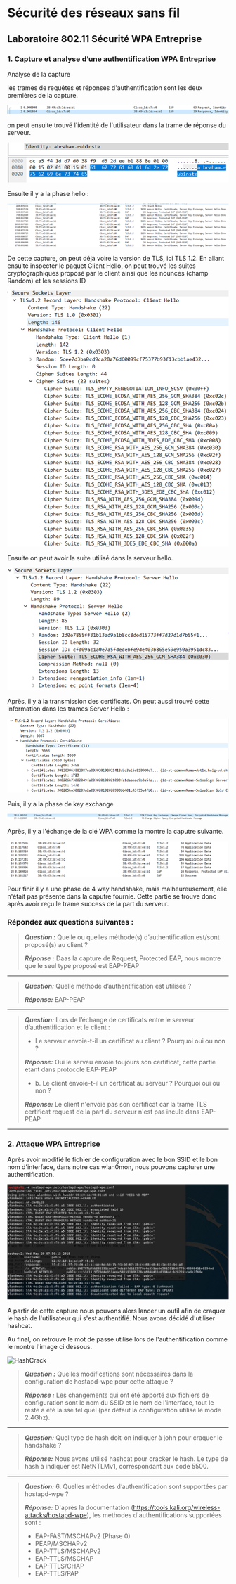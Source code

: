 # Sécurité des réseaux sans fil

## Laboratoire 802.11 Sécurité WPA Entreprise

### 1. Capture et analyse d’une authentification WPA Entreprise

Analyse de la capture

les trames de requêtes et réponses d'authentification sont les deux premières de la capture.

![Auth](./img/Auth.png)

on peut ensuite trouvé l'identité de l'utilisateur dans la trame de réponse du serveur.

![Identite](./img/identity.png)

Ensuite il y a la phase hello :

![Hello](./img/hello.png)

De cette capture, on peut déjà voire la version de TLS, ici TLS 1.2.
En allant ensuite inspecter le paquet Client Hello, on peut trouvé les suites cryptographiques proposé par le client ainsi que les nounces (champ Random) et les sessions ID

![Cipher](./img/cipher.png)

Ensuite on peut avoir la suite utilisé dans la serveur hello.

![Cipher](./img/cipher_serv.png)

Après, il y à la transmission des certificats. On peut aussi trouvé cette information dans les trames Server Hello :

![Certif](./img/certif_serv.png)

Puis, il y a la phase de key exchange  

![Keys](./img/key_exchange.png)

Après, il y a l'échange de la clé WPA comme la montre la caputre suivante.

![WPA](./img/data.png)

Pour finir il y a une phase de 4 way handshake, mais malheureusement, elle n'était pas présente dans la caputre fournie. Cette partie se trouve donc après avoir reçu le trame success de la part du serveur.

### Répondez aux questions suivantes :

> **_Question :_** Quelle ou quelles méthode(s) d’authentification est/sont proposé(s) au client ?
>
> **_Réponse :_**
 Daas la capture de Request, Protected EAP, nous montre que le seul type proposé est EAP-PEAP

---

> **_Question:_** Quelle méthode d’authentification est utilisée ?
>
> **_Réponse:_** EAP-PEAP
---

> **_Question:_** Lors de l’échange de certificats entre le serveur d’authentification et le client :
>
> - Le serveur envoie-t-il un certificat au client ? Pourquoi oui ou non ?
>
> **_Réponse:_**
>  Oui le serveu envoie toujours son certificat, cette partie etant dans protocole EAP-PEAP
> - b.	Le client envoie-t-il un certificat au serveur ? Pourquoi oui ou non ?
>
> **_Réponse:_**
> Le client n'envoie pas son certificat car la trame TLS certificat request de la part du serveur n'est pas incule dans EAP-PEAP

---

### 2. Attaque WPA Entreprise

Après avoir modifié le fichier de configuration avec le bon SSID et le bon nom d'interface, dans notre cas wlan0mon, nous pouvons capturer une authentification.

![part2Lab](./img/part2Lab.jpg)

A partir de cette capture nous pouvons alors lancer un outil afin de craquer le hash de l'utilisateur qui s'est authentifié. Nous avons décidé d'utiliser hashcat.

Au final, on retrouve le mot de passe utilisé lors de l'authentification comme le montre l'image ci dessous.

![HashCrack](C:\Users\olivi\Desktop\HEIGVD-SWI-Labo3-WPA-Entreprise\img\HashCrack.PNG)

> **_Question :_** Quelles modifications sont nécessaires dans la configuration de hostapd-wpe pour cette attaque ?
>
> **_Réponse :_** Les changements qui ont été apporté aux fichiers de configuration sont le nom du SSID et le nom de l'interface, tout le reste a été laissé tel quel (par défaut la configuration utilise le mode 2.4Ghz).

---

> **_Question:_** Quel type de hash doit-on indiquer à john pour craquer le handshake ?
>
> **_Réponse:_** Nous avons utilisé hashcat pour cracker le hash. Le type de hash à indiquer est NetNTLMv1, correspondant aux code 5500.

---

> **_Question:_** 6.	Quelles méthodes d’authentification sont supportées par hostapd-wpe ?
>
> **_Réponse:_** D'après la documentation (https://tools.kali.org/wireless-attacks/hostapd-wpe), les methodes d'authentifications supportées sont :
>
> - EAP-FAST/MSCHAPv2 (Phase 0)
> - PEAP/MSCHAPv2
> - EAP-TTLS/MSCHAPv2
> - EAP-TTLS/MSCHAP
> - EAP-TTLS/CHAP
> - EAP-TTLS/PAP
